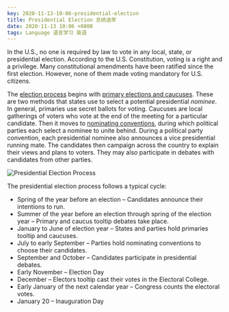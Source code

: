 ```yaml
---
key: 2020-11-13-10-06-presidential-election
title: Presidential Election 总统选举
date: 2020-11-13 10:06 +0800
tags: Language 语言学习 英语
---
```


In the U.S., no one is required by law to vote in any local, state, or presidential election. According to the U.S. Constitution, voting is a right and a privilege. Many constitutional amendments have been ratified since the first election. However, none of them made voting mandatory for U.S. citizens.

The [election process](http://www.loc.gov/teachers/classroommaterials/presentationsandactivities/presentations/elections/election-process.html) begins with [primary elections and caucuses](https://www.usa.gov/election#item-37162). These are two methods that states use to select a potential presidential *nominee*. In general, primaries use secret ballots for voting. Caucuses are local gatherings of voters who vote at the end of the meeting for a particular candidate. Then it moves to [nominating conventions](https://www.usa.gov/election#item-212585), during which political parties each select a nominee to unite behind. During a political party convention, each presidential nominee also announces a vice presidential running mate. The candidates then campaign across the country to explain their views and plans to voters. They may also participate in debates with candidates from other parties.

![Presidential Election Process](https://tenetai.com/iclass/ele.jpg)

The presidential election process follows a typical cycle:

- Spring of the year before an election – Candidates announce their intentions to run. 
- Summer of the year before an election through spring of the election year – Primary and caucus tooltip  debates take place. 
- January to June of election year – States and parties hold primaries tooltip and caucuses. 
- July to early September – Parties hold nominating conventions to choose their candidates. 
- September and October – Candidates participate in presidential debates. 
- Early November – Election Day 
- December – Electors tooltip  cast their votes in the Electoral College. 
- Early January of the next calendar year – Congress counts the electoral votes. 
- January 20 – Inauguration Day

<!--more-->
